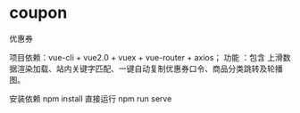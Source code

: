 # coupon
优惠券

项目依赖：vue-cli + vue2.0 + vuex + vue-router + axios；
功能 ：包含 上滑数据渲染加载、站内关键字匹配、一键自动复制优惠券口令、商品分类跳转及轮播图。

安装依赖 npm install 
直接运行  npm  run serve 

